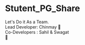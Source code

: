 # Stutent_PG_Share
Let's Do it As a Team.
<br>
Lead Developer: Chinmay :school:<br>
Co-Developers : Sahil & Swagat<br>
:link:
